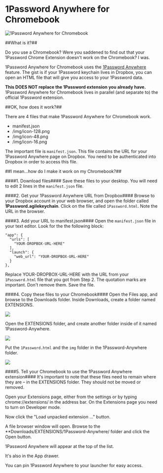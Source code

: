 1Password Anywhere for Chromebook
=============

<img src="http://asianmack.com/github/01-1Password.png" alt="1Password Anywhere for Chromebook" />

##What is it?##

Do you use a Chromebook? Were you saddened to find out that your 1Password Chrome Extension doesn't work on the Chromebook? I was.

1Password Anywhere for Chromebook uses the [1Password Anywhere](http://help.agilebits.com/1Password3/1passwordanywhere.html) feature. The gist is if your 1Password keychain lives in Dropbox, you can open an HTML file that will give you access to your 1Password data.

**This DOES NOT replace the 1Password extension you already have.** 1Password Anywhere for Chromebook lives in parallel (and separate to) the official 1Password extension.


##OK, how does it work?##

There are 4 files that make 1Password Anywhere for Chromebook work.

* manifest.json
* /img/icon-128.png
* /img/icon-48.png
* /img/icon-16.png

The important file is ```manifest.json```. This file contains the URL for your 1Password Anywhere page on Dropbox. You need to be authenticated into Dropbox in order to access this file.

##I mean...how do I make it work on my Chromebook?##

####1. Download files####
Save these files to your desktop. You will need to edit 2 lines in the ```manifest.json``` file.

####2. Get your 1Password Anywhere URL from Dropbox####
Browse to your Dropbox account in your web browser, and open the folder called **1Password.agilekeychain**. Click on the file called ```1Password.html```. Note the URL in the browser.

####3. Add your URL to manifest.json####
Open the ```manifest.json``` file in your text editor. Look for the the following block:

```
"app": {
  "urls": [
    "YOUR-DROPBOX-URL-HERE"
  ],
  "launch": {
    "web_url": "YOUR-DROPBOX-URL-HERE"
  }
},
```

Replace YOUR-DROPBOX-URL-HERE with the URL from your ```1Password.html``` file that you got from Step 2. The quotation marks are important. Don't remove them. Save the file.

####4. Copy these files to your Chromebook####
Open the Files app, and browse to the Downloads folder. Inside Downloads, create a folder named EXTENSIONS.

<img src="http://asianmack.com/github/02-1Password.jpg" />

Open the EXTENSIONS folder, and create another folder inside of it named 1Password-Anywhere.

<img src="http://asianmack.com/github/03-1Password.jpg" />

Put the ```1Password.html``` and the ```img``` folder in the 1Password-Anywhere folder.

<img src="http://asianmack.com/github/04-1Password.jpg" />

####5. Tell your Chromebook to use the 1Password Anywhere extension####
It's important to note that these files need to remain where they are – in the EXTENSIONS folder. They should not be moved or removed.

Open your Extensions page, either from the settings or by typing chrome://extensions/ in the address bar. On the Extensions page you need to turn on Developer mode.

Now click the "Load unpacked extension ..." button.

A file browser window will open. Browse to the **Downloads/EXTENSIONS/1Password-Anywhere/ folder and click the Open button.

1Password Anywhere will appear at the top of the list.

It's also in the App drawer.

You can pin 1Password Anywhere to your launcher for easy access.
